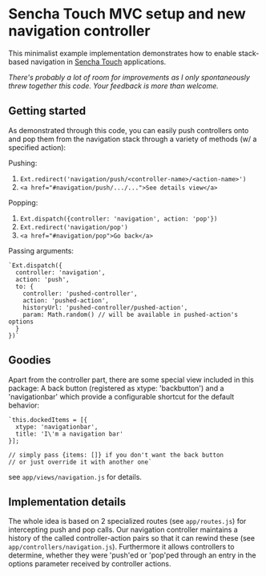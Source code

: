 Sencha Touch MVC setup and new navigation controller
===

This minimalist example implementation demonstrates how to enable stack-based navigation in [Sencha Touch](www.sencha.com/products/touch/) applications.

_There's probably a lot of room for improvements as I only spontaneously threw together this code. Your feedback is more than welcome._


Getting started
---

As demonstrated through this code, you can easily push controllers onto and pop them from the navigation stack through a variety of methods (w/ a specified action):

Pushing:

  1. `Ext.redirect('navigation/push/<controller-name>/<action-name>')`
  2. `<a href="#navigation/push/.../...">See details view</a>`

Popping:

  1. `Ext.dispatch({controller: 'navigation', action: 'pop'})`
  2. `Ext.redirect('navigation/pop')`
  3. `<a href="#navigation/pop">Go back</a>`

Passing arguments:

    `Ext.dispatch({
      controller: 'navigation',
      action: 'push',
      to: {
        controller: 'pushed-controller',
        action: 'pushed-action',
        historyUrl: 'pushed-controller/pushed-action',
        param: Math.random() // will be available in pushed-action's options
      }
    })`


Goodies
---

Apart from the controller part, there are some special view included in this package: A back button (registered as xtype: 'backbutton') and a 'navigationbar' which provide a configurable shortcut for the default behavior:

    `this.dockedItems = [{
      xtype: 'navigationbar',
      title: 'I\'m a navigation bar'
    }];
    
    // simply pass {items: []} if you don't want the back button
    // or just override it with another one`

see `app/views/navigation.js` for details.


Implementation details
---

The whole idea is based on 2 specialized routes (see `app/routes.js`) for intercepting push and pop calls. Our navigation controller maintains a history of the called controller-action pairs so that it can rewind these (see `app/controllers/navigation.js`). Furthermore it allows controllers to determine, whether they were 'push'ed or 'pop'ped through an entry in the options parameter received by controller actions.
